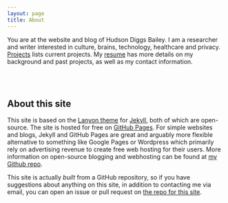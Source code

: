```yaml
---
layout: page
title: About
---
```


You are at the website and blog of Hudson Diggs Bailey. I am a researcher and writer interested in culture, brains, technology, healthcare and privacy. [Projects](/projects) lists current projects. My [resume](/assets/bailey_resume.pdf) has more details on my background and past projects, as well as my contact information.

<br><br>

## About this site

This site is based on the [Lanyon theme](http://lanyon.getpoole.com) for [Jekyll](http://jekyllrb.com), both of which are open-source. The site is hosted for free on [GitHub Pages](https://pages.github.com). For simple websites and blogs, Jekyll and GitHub Pages are great and arguably more flexible alternative to something like Google Pages or Wordpress which primarily rely on advertising revenue to create free web hosting for their users. More information on open-source blogging and webhosting can be found at [my Github repo](https://github.com/hdbhdb/hdbhdb.github.io).

This site is actually _built_ from a GitHub repository, so if you have suggestions about anything on this site, in addition to contacting me via email, you can open an issue or pull request on [the repo for this site](https://github.com/hdbhdb/hdbhdb.github.io).
